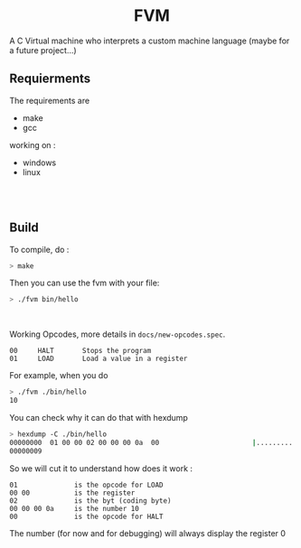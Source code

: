 <h1 align="center">FVM</h1>

A C Virtual machine who interprets a custom machine language (maybe for a future project...)

## Requierments

The requirements are
- make
- gcc

working on :
- windows
- linux

<br><br>

## Build

To compile, do :
```sh
> make
```

Then you can use the fvm with your file:
```sh
> ./fvm bin/hello
```

<br>

Working Opcodes, more details in `docs/new-opcodes.spec`.
```
00     HALT       Stops the program
01     LOAD       Load a value in a register
```

For example, when you do
```sh
> ./fvm ./bin/hello
10
```
You can check why it can do that with hexdump
```sh
> hexdump -C ./bin/hello
00000000  01 00 00 02 00 00 00 0a  00                       |.........|
00000009
```
So we will cut it to understand how does it work :

```t
01              is the opcode for LOAD
00 00           is the register
02              is the byt (coding byte)
00 00 00 0a     is the number 10
00              is the opcode for HALT
```
The number (for now and for debugging) will always display the register 0
